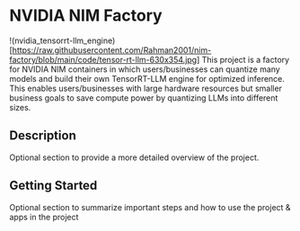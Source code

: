 # NVIDIA NIM Factory

!(nvidia_tensorrt-llm_engine)[https://raw.githubusercontent.com/Rahman2001/nim-factory/blob/main/code/tensor-rt-llm-630x354.jpg]
This project is a factory for NVIDIA NIM containers in which users/businesses can quantize many models and build their own TensorRT-LLM engine for optimized inference. This enables users/businesses with large hardware resources but smaller business goals to save compute power by quantizing LLMs into different sizes. 

## Description
Optional section to provide a more detailed overview of the project.

## Getting Started
Optional section to summarize important steps and how to use the project & apps in the project

